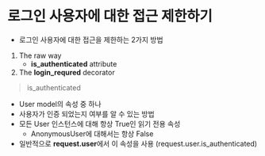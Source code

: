 # 로그인 사용자에 대한 접근 제한하기

- 로그인 사용자에 대한 접근을 제한하는 2가지 방법

1. The raw way
   - **is_authenticated** attribute
2. The **login_requred** decorator



> is_authenticated

- User model의 속성 중 하나
- 사용자가 인증 되었는지 여부를 알 수 있는 방법
- 모든 User 인스턴스에 대해 항상 True인 읽기 전용 속성
  - AnonymousUser에 대해서는 항상 False
- 일반적으로 **request.user**에서 이 속성을 사용 (request.user.is_authenticated)